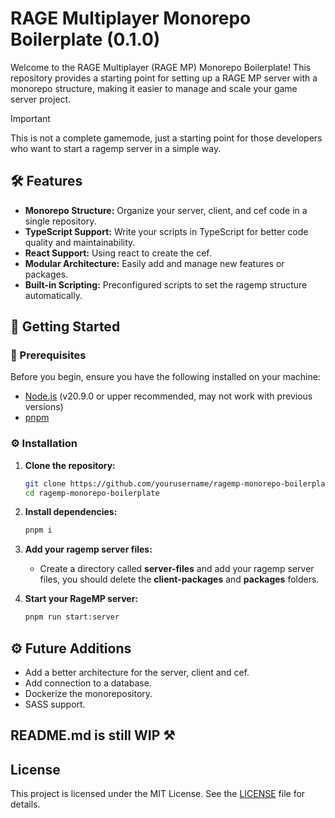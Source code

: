 # RAGE Multiplayer Monorepo Boilerplate (0.1.0)

Welcome to the RAGE Multiplayer (RAGE MP) Monorepo Boilerplate! This repository provides a starting point for setting up a RAGE MP server with a monorepo structure, making it easier to manage and scale your game server project.

> [!IMPORTANT]  
> This is not a complete gamemode, just a starting point for those developers who want to start a ragemp server in a simple way.

## 🛠️ Features

- **Monorepo Structure:** Organize your server, client, and cef code in a single repository.
- **TypeScript Support:** Write your scripts in TypeScript for better code quality and maintainability.
- **React Support:** Using react to create the cef.
- **Modular Architecture:** Easily add and manage new features or packages.
- **Built-in Scripting:** Preconfigured scripts to set the ragemp structure automatically.

## 🚀 Getting Started

### 🚨 Prerequisites

Before you begin, ensure you have the following installed on your machine:

- [Node.js](https://nodejs.org/) (v20.9.0 or upper recommended, may not work with previous versions)
- [pnpm](https://pnpm.io/es/)

### ⚙️ Installation

1. **Clone the repository:**

   ```sh
   git clone https://github.com/yourusername/ragemp-monorepo-boilerplate.git
   cd ragemp-monorepo-boilerplate
   ```

2. **Install dependencies:**

   ```sh
   pnpm i
   ```

3. **Add your ragemp server files:**

   - Create a directory called **server-files** and add your ragemp server files, you should delete the **client-packages** and **packages** folders.

4. **Start your RageMP server:**

   ```sh
   pnpm run start:server
   ```

## ⚙️ Future Additions

- Add a better architecture for the server, client and cef.
- Add connection to a database.
- Dockerize the monorepository.
- SASS support.

## **README.md is still WIP ⚒️**

## License

This project is licensed under the MIT License. See the [LICENSE](LICENSE) file for details.
